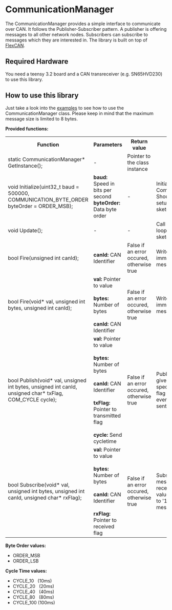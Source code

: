 

# CommunicationManager
The CommunicationManager provides a simple interface to communicate over CAN. It follows the Publisher-Subscriber pattern.
A publisher is offering messages to all other network nodes. Subscribers can subscribe to messages which they are interested in.
The library is built on top of [FlexCAN](https://github.com/pawelsky/FlexCAN_Library).

## Required Hardware
You need a teensy 3.2 board and a CAN transreceiver (e.g. SN65HVD230) to use this library.

## How to use this library
Just take a look into the [examples](examples/) to see how to use the CommunicationManager class. Please keep in mind that the maximum message size is limited to 8 bytes.

**Provided functions:**
<table class="tg">
  <tr>
    <th class="tg-1wig">Function</th>
    <th class="tg-1wig">Parameters</th>
    <th class="tg-1wig">Return value</th>
    <th class="tg-0lax">Description</th>
  </tr>
  <tr>
    <td class="tg-0lax">static CommunicationManager* GetInstance();</td>
    <td class="tg-0lax">-</td>
    <td class="tg-0lax">Pointer to the class instance</td>
    <td class="tg-0lax"></td>
  </tr>
  <tr>
    <td class="tg-0lax">void Initialize(uint32_t baud = 500000, COMMUNICATION_BYTE_ORDER byteOrder = ORDER_MSB);</td>
    <td class="tg-0lax"><b>baud:</b> Speed in bits per second<br/><b>byteOrder:</b> Data byte order</td>
    <td class="tg-0lax">-</td>
    <td class="tg-0lax">Initializes the CommunicationManager. Should be called in the setup() method of your sketch</td>
  </tr>
  <tr>
    <td class="tg-0lax">void Update();</td>
    <td class="tg-0lax">-</td>
    <td class="tg-0lax">-</td>
    <td class="tg-0lax">Call this function in the loop() method of your sketch</td>
  </tr>
  <tr>
    <td class="tg-0lax">bool Fire(unsigned int canId);</td>
    <td class="tg-0lax"><b style="font-weight:bold">canId:</b><b style="font-weight:normal"> </b>CAN Identifier</td>
    <td class="tg-0lax">False if an error occured, otherwise true</td>
    <td class="tg-0lax">Writes a CAN message immediately into the message queue</td>
  </tr>
  <tr>
    <td class="tg-0lax">bool Fire(void* val, unsigned int bytes, unsigned int canId);</td>
    <td class="tg-0lax"><b style="font-weight:bold">val:</b>  Pointer to value<br><br><b style="font-weight:bold">bytes:</b> Number of bytes<br><br><b style="font-weight:bold">canId:</b> CAN Identifier</td>
    <td class="tg-0lax">False if an error occured, otherwise true</td>
    <td class="tg-0lax">Writes a CAN message immediately into the message queue</td>
  </tr>
  <tr>
    <td class="tg-0lax">bool Publish(void* val, unsigned int bytes, unsigned int canId, unsigned char* txFlag, COM_CYCLE cycle);</td>
    <td class="tg-0lax"><b style="font-weight:bold">val:</b> Pointer to value<br><br>
	<b style="font-weight:bold">bytes:</b> Number of bytes<br><br><b style="font-weight:bold">canId:</b> CAN Identifier<br><br>
	<b style="font-weight:bold">txFlag:</b> Pointer to transmitted flag<br><br><b style="font-weight:bold">cycle:</b> Send cycletime<br><td class="tg-0lax">False if an error occured, otherwise true</td>
    <td class="tg-0lax">Publishes value with the given CAN Identifier with specified cycle time. The flag gets set to '1' everytime the value was sent</td>
  </tr>
  <tr>
    <td class="tg-0lax">bool Subscribe(void* val, unsigned int bytes, unsigned int canId, unsigned char* rxFlag);</td>
    <td class="tg-0lax"><b style="font-weight:bold">val:</b> Pointer to value<br><br>
	<b style="font-weight:bold">bytes:</b> Number of bytes<br><br><b style="font-weight:bold">canId:</b> CAN Identifier<br><br>
	<b style="font-weight:bold">rxFlag:</b> Pointer to received flag<br></td>
    <td class="tg-0lax">False if an error occured, otherwise true</td>
    <td class="tg-0lax">Subscribes to a CAN message and writes the received payload into value. The flag gets set to '1' everytime a message was received</td>
  </tr>
</table>

**Byte Order values:**
- ORDER_MSB
- ORDER_LSB

**Cycle Time values:**
- CYCLE_10 &nbsp;&nbsp;(10ms)
- CYCLE_20 &nbsp;&nbsp;(20ms)
- CYCLE_40 &nbsp;&nbsp;(40ms)
- CYCLE_80 &nbsp;&nbsp;(80ms)
- CYCLE_100 (100ms)
